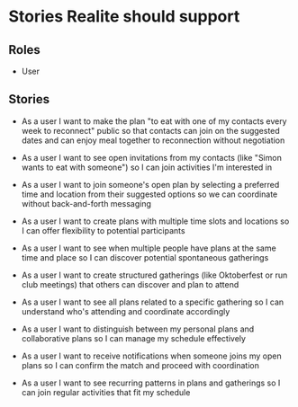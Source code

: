 # Stories Realite should support

## Roles

- User

## Stories

- As a user I want to make the plan "to eat with one of my contacts every week to reconnect" public so that contacts can join on the suggested dates and can enjoy meal together to reconnection without negotiation

- As a user I want to see open invitations from my contacts (like "Simon wants to eat with someone") so I can join activities I'm interested in

- As a user I want to join someone's open plan by selecting a preferred time and location from their suggested options so we can coordinate without back-and-forth messaging

- As a user I want to create plans with multiple time slots and locations so I can offer flexibility to potential participants

- As a user I want to see when multiple people have plans at the same time and place so I can discover potential spontaneous gatherings

- As a user I want to create structured gatherings (like Oktoberfest or run club meetings) that others can discover and plan to attend

- As a user I want to see all plans related to a specific gathering so I can understand who's attending and coordinate accordingly

- As a user I want to distinguish between my personal plans and collaborative plans so I can manage my schedule effectively

- As a user I want to receive notifications when someone joins my open plans so I can confirm the match and proceed with coordination

- As a user I want to see recurring patterns in plans and gatherings so I can join regular activities that fit my schedule
